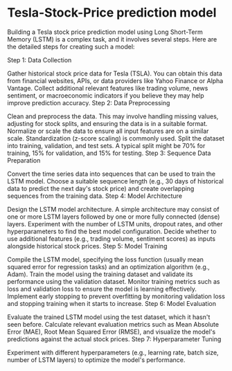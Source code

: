 # Tesla-Stock-Price prediction model
Building a Tesla stock price prediction model using Long Short-Term Memory (LSTM) is a complex task, and it involves several steps. Here are the detailed steps for creating such a model:

Step 1: Data Collection

Gather historical stock price data for Tesla (TSLA). You can obtain this data from financial websites, APIs, or data providers like Yahoo Finance or Alpha Vantage.
Collect additional relevant features like trading volume, news sentiment, or macroeconomic indicators if you believe they may help improve prediction accuracy.
Step 2: Data Preprocessing

Clean and preprocess the data. This may involve handling missing values, adjusting for stock splits, and ensuring the data is in a suitable format.
Normalize or scale the data to ensure all input features are on a similar scale. Standardization (z-score scaling) is commonly used.
Split the dataset into training, validation, and test sets. A typical split might be 70% for training, 15% for validation, and 15% for testing.
Step 3: Sequence Data Preparation

Convert the time series data into sequences that can be used to train the LSTM model.
Choose a suitable sequence length (e.g., 30 days of historical data to predict the next day's stock price) and create overlapping sequences from the training data.
Step 4: Model Architecture

Design the LSTM model architecture. A simple architecture may consist of one or more LSTM layers followed by one or more fully connected (dense) layers.
Experiment with the number of LSTM units, dropout rates, and other hyperparameters to find the best model configuration.
Decide whether to use additional features (e.g., trading volume, sentiment scores) as inputs alongside historical stock prices.
Step 5: Model Training

Compile the LSTM model, specifying the loss function (usually mean squared error for regression tasks) and an optimization algorithm (e.g., Adam).
Train the model using the training dataset and validate its performance using the validation dataset.
Monitor training metrics such as loss and validation loss to ensure the model is learning effectively.
Implement early stopping to prevent overfitting by monitoring validation loss and stopping training when it starts to increase.
Step 6: Model Evaluation

Evaluate the trained LSTM model using the test dataset, which it hasn't seen before.
Calculate relevant evaluation metrics such as Mean Absolute Error (MAE), Root Mean Squared Error (RMSE), and visualize the model's predictions against the actual stock prices.
Step 7: Hyperparameter Tuning

Experiment with different hyperparameters (e.g., learning rate, batch size, number of LSTM layers) to optimize the model's performance.
